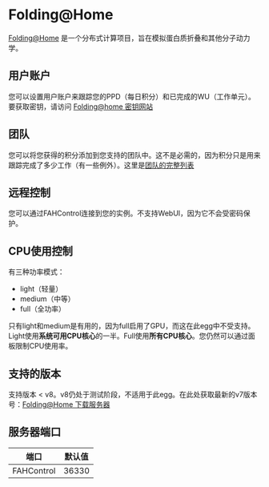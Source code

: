 # Folding@Home

[Folding@Home](https://foldingathome.org/) 是一个分布式计算项目，旨在模拟蛋白质折叠和其他分子动力学。

## 用户账户

您可以设置用户账户来跟踪您的PPD（每日积分）和已完成的WU（工作单元）。要获取密钥，请访问 [Folding@home 密钥网站](https://apps.foldingathome.org/getpasskey)

## 团队

您可以将您获得的积分添加到您支持的团队中。这不是必需的，因为积分只是用来跟踪完成了多少工作（有一些例外）。这里是[团队的完整列表](https://stats.foldingathome.org/team)

## 远程控制

您可以通过FAHControl连接到您的实例。不支持WebUI，因为它不会受密码保护。

## CPU使用控制

有三种功率模式：
- light（轻量）
- medium（中等）
- full（全功率）

只有light和medium是有用的，因为full启用了GPU，而这在此egg中不受支持。
Light使用**系统可用CPU核心**的一半。Full使用**所有CPU核心**。您仍然可以通过面板限制CPU使用率。

## 支持的版本

支持版本 < v8。v8仍处于测试阶段，不适用于此egg。在此处获取最新的v7版本号：[Folding@Home 下载服务器](https://download.foldingathome.org/releases/public/release/fahclient/debian-stable-64bit/)

## 服务器端口

| 端口 | 默认值 |
| ---- | ------- |
| FAHControl | 36330 | 
